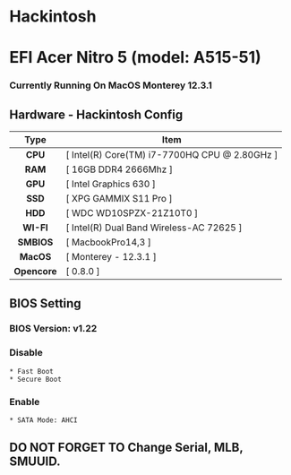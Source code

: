 # Hackintosh
# EFI Acer Nitro 5 (model: A515-51)

### Currently Running On MacOS Monterey 12.3.1 


## Hardware - Hackintosh Config

|       Type       | Item                                             |
|:----------------:|--------------------------------------------------|
|     **CPU**      | [ Intel(R) Core(TM) i7-7700HQ CPU @ 2.80GHz ]    |
|     **RAM**      | [ 16GB DDR4 2666Mhz ] 		                         |
|     **GPU**      | [ Intel Graphics 630 ]                           |
|     **SSD**      | [ XPG GAMMIX S11 Pro ]      		                   |
|     **HDD**      | [ WDC WD10SPZX-21Z10T0 ]	      	 	               |
|    **WI-FI**     | [ Intel(R) Dual Band Wireless-AC 72625 ]         |
|    **SMBIOS**    | [ MacbookPro14,3 ]                               |
|    **MacOS**     | [ Monterey - 12.3.1 ]                            |
|   **Opencore**   | [ 0.8.0 ]                                        |


## BIOS Setting

### BIOS Version: v1.22

### Disable

```
* Fast Boot
* Secure Boot
```

### Enable

```
* SATA Mode: AHCI
```

## DO NOT FORGET TO Change Serial, MLB, SMUUID.

 
